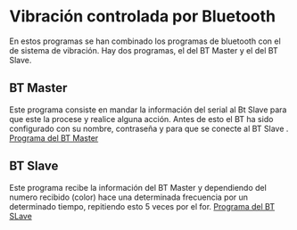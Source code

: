 # Vibración controlada por Bluetooth

En estos programas se han combinado los programas de bluetooth con el de sistema de vibración. Hay dos programas, el del BT Master y el del BT Slave. 

## BT Master
Este programa consiste en mandar la información del serial al Bt Slave para que este la procese y realice alguna acción. Antes de esto el BT ha sido configurado con su nombre, contraseña y para que se conecte al BT Slave .
[Programa del BT Master](https://github.com/matias1379/Ojo-de-van-gogh/tree/Sistema-de-vibracion/bt-master)

## BT Slave 
Este programa recibe la información del BT Master y dependiendo del numero recibido (color) hace una determinada frecuencia por un determinado tiempo, repitiendo esto 5 veces por el for.
[Programa del BT SLave](https://github.com/matias1379/Ojo-de-van-gogh/tree/Sistema-de-vibracion/bt-slave)